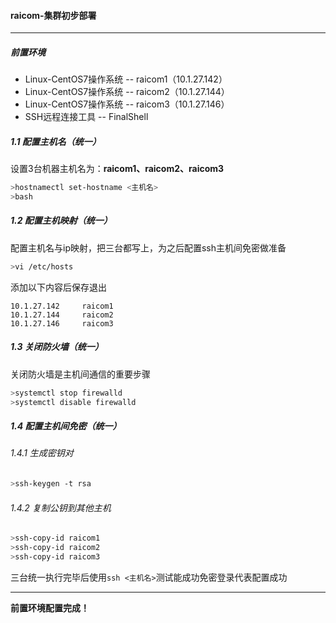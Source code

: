 #### raicom-集群初步部署

----

##### **前置环境** 

- Linux-CentOS7操作系统 -- raicom1（10.1.27.142）
- Linux-CentOS7操作系统 -- raicom2（10.1.27.144）
- Linux-CentOS7操作系统 -- raicom3（10.1.27.146）
- SSH远程连接工具 -- FinalShell

##### 1.1 配置主机名（统一）

设置3台机器主机名为：**raicom1、raicom2、raicom3**

```sh
>hostnamectl set-hostname <主机名>
>bash
```

##### 1.2 配置主机映射（统一）

配置主机名与ip映射，把三台都写上，为之后配置ssh主机间免密做准备

```sh
>vi /etc/hosts
```

添加以下内容后保存退出

```properties
10.1.27.142     raicom1
10.1.27.144     raicom2
10.1.27.146     raicom3
```

##### 1.3 关闭防火墙（统一）

关闭防火墙是主机间通信的重要步骤

```sh
>systemctl stop firewalld
>systemctl disable firewalld
```

##### 1.4 配置主机间免密（统一）

###### 1.4.1 生成密钥对

```sh
>ssh-keygen -t rsa
```

###### 1.4.2 复制公钥到其他主机

```sh
>ssh-copy-id raicom1
>ssh-copy-id raicom2
>ssh-copy-id raicom3
```

​    三台统一执行完毕后使用`ssh <主机名>`测试能成功免密登录代表配置成功

---

**前置环境配置完成！**